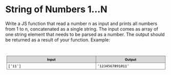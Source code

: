 # String of Numbers 1...N
Write a JS function that read a number n as input and prints all numbers from 1 to n, concatenated as a single string.
The input comes as array of one string element that needs to be parsed as a number.
The output should be returned as a result of your function.
Example:

# ![Examples](example.png)